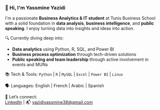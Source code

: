 ### 👋 Hi, I'm Yassmine Yazidi

I'm a passionate **Business Analytics & IT student** at Tunis Business School with a solid foundation in **data analysis**, **business intelligence**, and **public speaking**. I enjoy turning data into insights and ideas into action.

🔍 Currently diving deep into:
- **Data analytics** using Python, R, SQL, and Power BI  
- **Business process optimization** through tech-driven solutions  
- **Public speaking and team leadership** through active involvement in events and MUNs  

📚 Tech & Tools:
`Python` | `R` | `MySQL` | `Excel` | `Power BI` | `Linux`

🗣️ Languages:
English | French | Arabic | Spanish  

🔗 Let’s connect:  
[LinkedIn](https://www.linkedin.com/in/yassmine-yazidi-tbs-student) | 📬 yazidiyassmine38@gmail.com
